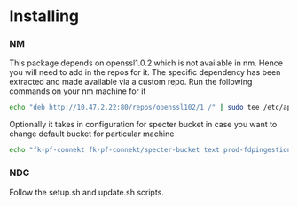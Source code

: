 Installing
=================

### NM

This package depends on openssl1.0.2 which is not available in nm. Hence you will need to add in the repos for it. 
The specific dependency has been extracted and made available via a custom repo. Run the following commands on your nm machine for it 

```bash
echo "deb http://10.47.2.22:80/repos/openssl102/1 /" | sudo tee /etc/apt/sources.list.d/openssl.list
```

Optionally it takes in configuration for specter bucket in case you want to change default bucket for particular machine

```bash
echo "fk-pf-connekt fk-pf-connekt/specter-bucket text prod-fdpingestion-specter-nm" | sudo debconf-set-selections
```

### NDC

Follow the setup.sh and update.sh scripts.
